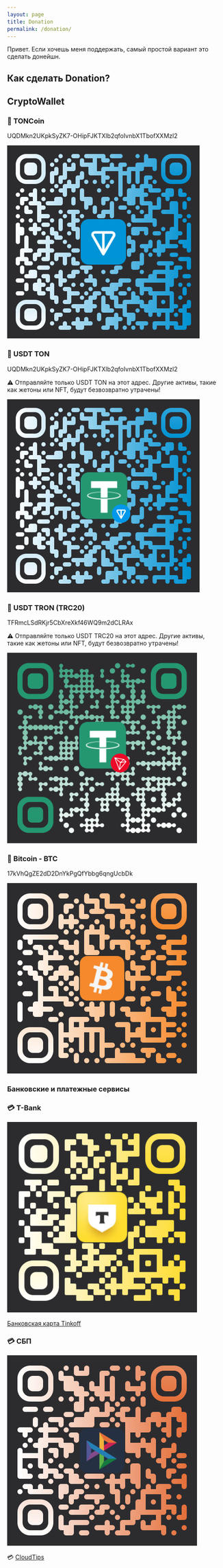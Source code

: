 ```yaml
---
layout: page
title: Donation
permalink: /donation/
---
```

Привет.
Если хочешь меня поддержать, самый простой вариант это сделать донейшн. 

## Как сделать Donation?

## CryptoWallet

### 💎 TONCoin 

UQDMkn2UKpkSyZK7-OHipFJKTXlb2qfoIvnbX1TbofXXMzl2

![](https://raw.githubusercontent.com/tatarinovms/tatarinovms.github.io/master/images/donation/TonCoin.png)


### 💎 USDT TON 

UQDMkn2UKpkSyZK7-OHipFJKTXlb2qfoIvnbX1TbofXXMzl2

⚠️ Отправляйте только USDT TON на этот адрес. Другие активы, такие как жетоны или NFT, будут безвозвратно утрачены!

![](https://raw.githubusercontent.com/tatarinovms/tatarinovms.github.io/master/images/donation/USDTCoinTON.png)

### 💎 USDT TRON (TRC20) 

TFRmcLSdRKjr5CbXreXkf46WQ9m2dCLRAx

⚠️ Отправляйте только USDT TRC20 на этот адрес. Другие активы, такие как жетоны или NFT, будут безвозвратно утрачены!

![](https://raw.githubusercontent.com/tatarinovms/tatarinovms.github.io/master/images/donation/USDTCoin.png)

### 💎 Bitcoin - BTC 

17kVhQgZE2dD2DnYkPgQfYbbg6qngUcbDk

![](https://raw.githubusercontent.com/tatarinovms/tatarinovms.github.io/master/images/donation/BTCCoin.png)


### Банковские и платежные сервисы

### 💳 T-Bank 

![](https://raw.githubusercontent.com/tatarinovms/tatarinovms.github.io/master/images/donation/TKSCard.png)

[Банковская карта Tinkoff](https://www.tinkoff.ru/rm/tatarinov.maksim1/7PGUE43434/)

### 💳 СБП 

![](https://raw.githubusercontent.com/tatarinovms/tatarinovms.github.io/master/images/donation/SBP.png)

💳 [CloudTips](https://pay.cloudtips.ru/p/fdd4b52c)

